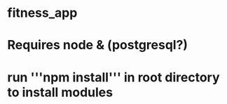 # fitness_app
# Requires node & (postgresql?)
# run '''npm install''' in root directory to install modules
